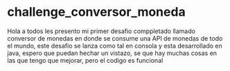 # challenge_conversor_moneda
Hola a todos les presento mi primer desafio comppletado llamado conversor de monedas
en donde se consume una API de monedas de todo el mundo, este desafio se lanza como tal 
en consola y esta desarrollado en java, espero que puedan hechar un vistazo, se que hay muchas
cosas en las que tengo que mejorar, pero el codigo es funcional
